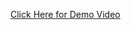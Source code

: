 [Click Here for Demo Video](https://drive.google.com/file/d/1HsmXkE2a_SlpZZmCA4zMYQJD2PfKAjpl/view?usp=drivesdk)
